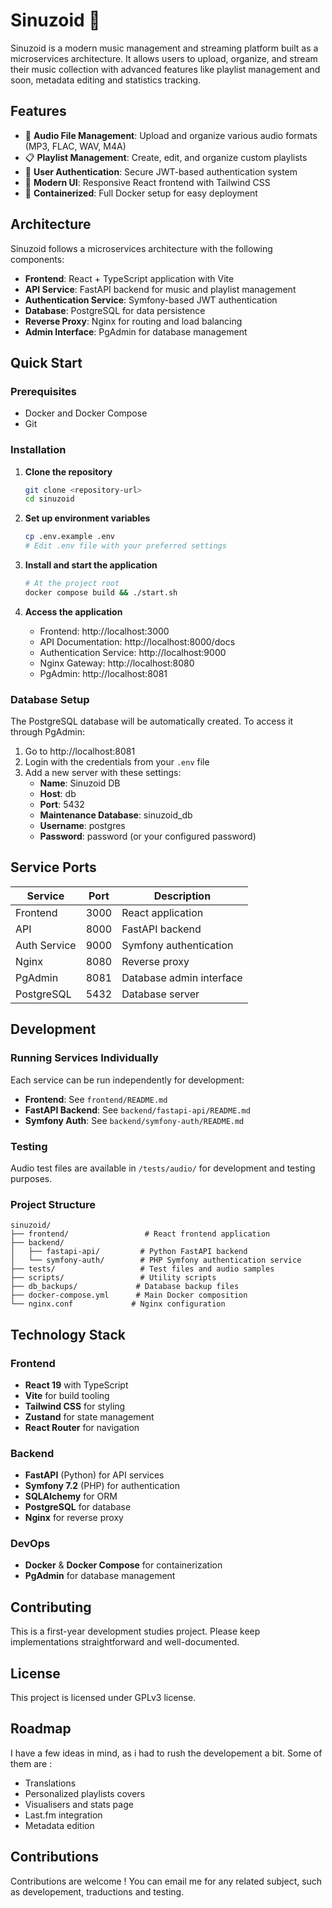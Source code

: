 # Sinuzoid 🎵

Sinuzoid is a modern music management and streaming platform built as a microservices architecture. It allows users to upload, organize, and stream their music collection with advanced features like playlist management and soon, metadata editing and statistics tracking.

## Features

- 🎵 **Audio File Management**: Upload and organize various audio formats (MP3, FLAC, WAV, M4A)
- 📋 **Playlist Management**: Create, edit, and organize custom playlists
- 🔐 **User Authentication**: Secure JWT-based authentication system
- 🎨 **Modern UI**: Responsive React frontend with Tailwind CSS
- 🐳 **Containerized**: Full Docker setup for easy deployment

## Architecture

Sinuzoid follows a microservices architecture with the following components:

- **Frontend**: React + TypeScript application with Vite
- **API Service**: FastAPI backend for music and playlist management
- **Authentication Service**: Symfony-based JWT authentication
- **Database**: PostgreSQL for data persistence
- **Reverse Proxy**: Nginx for routing and load balancing
- **Admin Interface**: PgAdmin for database management

## Quick Start

### Prerequisites

- Docker and Docker Compose
- Git

### Installation

1. **Clone the repository**
   ```bash
   git clone <repository-url>
   cd sinuzoid
   ```

2. **Set up environment variables**
   ```bash
   cp .env.example .env
   # Edit .env file with your preferred settings
   ```

3. **Install and start the application**
   ```bash
   # At the project root
   docker compose build && ./start.sh
   ```

4. **Access the application**
   - Frontend: http://localhost:3000
   - API Documentation: http://localhost:8000/docs
   - Authentication Service: http://localhost:9000
   - Nginx Gateway: http://localhost:8080
   - PgAdmin: http://localhost:8081

### Database Setup

The PostgreSQL database will be automatically created. To access it through PgAdmin:

1. Go to http://localhost:8081
2. Login with the credentials from your `.env` file
3. Add a new server with these settings:
   - **Name**: Sinuzoid DB
   - **Host**: db
   - **Port**: 5432
   - **Maintenance Database**: sinuzoid_db
   - **Username**: postgres
   - **Password**: password (or your configured password)

## Service Ports

| Service | Port | Description |
|---------|------|-------------|
| Frontend | 3000 | React application |
| API | 8000 | FastAPI backend |
| Auth Service | 9000 | Symfony authentication |
| Nginx | 8080 | Reverse proxy |
| PgAdmin | 8081 | Database admin interface |
| PostgreSQL | 5432 | Database server |

## Development

### Running Services Individually

Each service can be run independently for development:

- **Frontend**: See `frontend/README.md`
- **FastAPI Backend**: See `backend/fastapi-api/README.md`
- **Symfony Auth**: See `backend/symfony-auth/README.md`

### Testing

Audio test files are available in `/tests/audio/` for development and testing purposes.

### Project Structure

```
sinuzoid/
├── frontend/                 # React frontend application
├── backend/
│   ├── fastapi-api/         # Python FastAPI backend
│   └── symfony-auth/        # PHP Symfony authentication service
├── tests/                   # Test files and audio samples
├── scripts/                 # Utility scripts
├── db_backups/             # Database backup files
├── docker-compose.yml      # Main Docker composition
└── nginx.conf             # Nginx configuration
```

## Technology Stack

### Frontend
- **React 19** with TypeScript
- **Vite** for build tooling
- **Tailwind CSS** for styling
- **Zustand** for state management
- **React Router** for navigation

### Backend
- **FastAPI** (Python) for API services
- **Symfony 7.2** (PHP) for authentication
- **SQLAlchemy** for ORM
- **PostgreSQL** for database
- **Nginx** for reverse proxy

### DevOps
- **Docker** & **Docker Compose** for containerization
- **PgAdmin** for database management

## Contributing

This is a first-year development studies project. Please keep implementations straightforward and well-documented.

## License

This project is licensed under GPLv3 license.

## Roadmap

I have a few ideas in mind, as i had to rush the developement a bit. Some of them are :
- Translations
- Personalized playlists covers
- Visualisers and stats page
- Last.fm integration
- Metadata edition

## Contributions

Contributions are welcome ! You can email me for any related subject, such as developement, traductions and testing.

